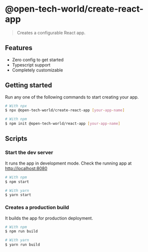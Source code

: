 # @open-tech-world/create-react-app

> Creates a configurable React app.

## Features

- Zero config to get started
- Typescript support
- Completely customizable

## Getting started

Run any one of the following commands to start creating your app.

```sh
# With npx
$ npx @open-tech-world/create-react-app [your-app-name]

# With npm
$ npm init @open-tech-world/react-app [your-app-name]
```

## Scripts

### Start the dev server

It runs the app in development mode. Check the running app at [http://localhost:8080](http://localhost:8080)

```sh
# With npm
$ npm start

# With yarn
$ yarn start
```

### Creates a production build

It builds the app for production deployment.

```sh
# With npm
$ npm run build

# With yarn
$ yarn run build
```
